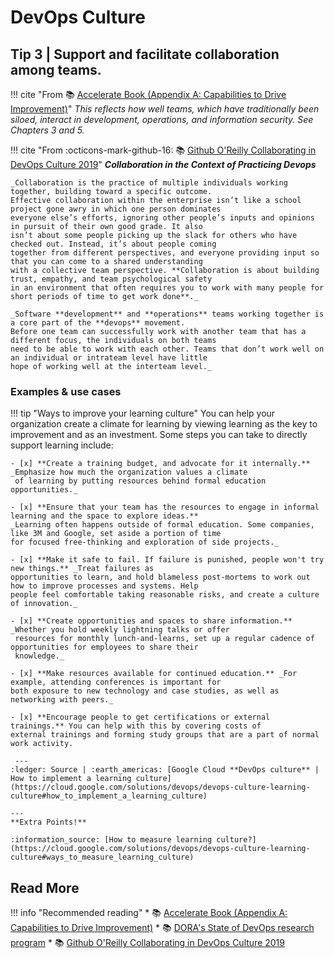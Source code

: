 # DevOps Culture 

## Tip 3 | Support and facilitate collaboration among teams.  

!!! cite "From :books: [Accelerate Book (Appendix A: Capabilities to Drive Improvement)](https://www.oreilly.com/library/view/accelerate/9781457191435/32-app_A.xhtml)"
    _This reflects how well teams, which have traditionally been siloed, interact in development, operations, 
    and information security. See Chapters 3 and 5._
    
!!! cite "From :octicons-mark-github-16: :books: [Github O'Reilly Collaborating in DevOps Culture 2019](https://resources.github.com/downloads/CollaboratingDevOpsCulture.pdf)"
    _**Collaboration in the Context of Practicing Devops**_
    
    _Collaboration is the practice of multiple individuals working together, building toward a specific outcome. 
    Effective collaboration within the enterprise isn’t like a school project gone awry in which one person dominates 
    everyone else’s efforts, ignoring other people’s inputs and opinions in pursuit of their own good grade. It also
    isn’t about some people picking up the slack for others who have checked out. Instead, it’s about people coming 
    together from different perspectives, and everyone providing input so that you can come to a shared understanding 
    with a collective team perspective. **Collaboration is about building trust, empathy, and team psychological safety
    in an environment that often requires you to work with many people for short periods of time to get work done**._
    
    _Software **development** and **operations** teams working together is a core part of the **devops** movement. 
    Before one team can successfully work with another team that has a different focus, the individuals on both teams 
    need to be able to work with each other. Teams that don’t work well on an individual or intrateam level have little 
    hope of working well at the interteam level._ 

### Examples & use cases

!!! tip "Ways to improve your learning culture" 
    You can help your organization create a climate for learning by viewing learning as the key to improvement and as an
    investment. Some steps you can take to directly support learning include:

    - [x] **Create a training budget, and advocate for it internally.** _Emphasize how much the organization values a climate
     of learning by putting resources behind formal education opportunities._

    - [x] **Ensure that your team has the resources to engage in informal learning and the space to explore ideas.** 
    _Learning often happens outside of formal education. Some companies, like 3M and Google, set aside a portion of time
    for focused free-thinking and exploration of side projects._
    
    - [x] **Make it safe to fail. If failure is punished, people won't try new things.** _Treat failures as 
    opportunities to learn, and hold blameless post-mortems to work out how to improve processes and systems. Help
    people feel comfortable taking reasonable risks, and create a culture of innovation._
    
    - [x] **Create opportunities and spaces to share information.** _Whether you hold weekly lightning talks or offer
     resources for monthly lunch-and-learns, set up a regular cadence of opportunities for employees to share their
     knowledge._
    
    - [x] **Make resources available for continued education.** _For example, attending conferences is important for 
    both exposure to new technology and case studies, as well as networking with peers._
    
    - [x] **Encourage people to get certifications or external trainings.** You can help with this by covering costs of
    external trainings and forming study groups that are a part of normal work activity.
    
     ---
    :ledger: Source | :earth_americas: [Google Cloud **DevOps culture** | How to implement a learning culture](https://cloud.google.com/solutions/devops/devops-culture-learning-culture#how_to_implement_a_learning_culture)
    
    ---
    **Extra Points!**
    
    :information_source: [How to measure learning culture?](https://cloud.google.com/solutions/devops/devops-culture-learning-culture#ways_to_measure_learning_culture)
    
## Read More

!!! info "Recommended reading"
    * :books: [Accelerate Book (Appendix A: Capabilities to Drive Improvement)](https://www.oreilly.com/library/view/accelerate/9781457191435/32-app_A.xhtml)
    * :books: [DORA's State of DevOps research program](https://www.devops-research.com/research.html)
    * :books: [Github O'Reilly Collaborating in DevOps Culture 2019](https://resources.github.com/downloads/CollaboratingDevOpsCulture.pdf)
